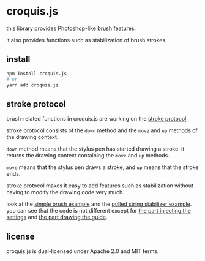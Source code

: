 # croquis.js
this library provides [Photoshop-like brush features][common-brush].

it also provides functions such as stabilization of brush strokes.

[common-brush]: https://croquisjs.0xabcdef.com/example/common-brush

## install
```sh
npm install croquis.js
# or
yarn add croquis.js
```

## stroke protocol
brush-related functions in croquis.js are working on the [stroke protocol][stroke protocol].

stroke protocol consists of the `down` method and the `move` and `up` methods of the drawing context.

`down` method means that the stylus pen has started drawing a stroke. it returns the drawing context containing the `move` and `up` methods.

`move` means that the stylus pen draws a stroke, and `up` means that the stroke ends.

stroke protocol makes it easy to add features such as stabilization without having to modify the drawing code very much.

look at the [simple brush example][simple brush] and the [pulled string stabilizer example][pulled string].
you can see that the code is not different except for [the part injecting the settings][injecting the settings] and [the part drawing the guide][drawing the guide].

[stroke protocol]: ./packages/croquis.js/src/stroke-protocol.ts
[simple brush]: ./packages/website/src/pages/example/simple-brush.tsx
[pulled string]: ./packages/website/src/pages/example/stabilizer-pulled-string.tsx
[injecting the settings]: https://github.com/disjukr/croquis.js/blob/master/packages/website/src/pages/example/stabilizer-pulled-string.tsx#L47-L58
[drawing the guide]: https://github.com/disjukr/croquis.js/blob/master/packages/website/src/pages/example/stabilizer-pulled-string.tsx#L115-L141

## license
croquis.js is dual-licensed under Apache 2.0 and MIT terms.
